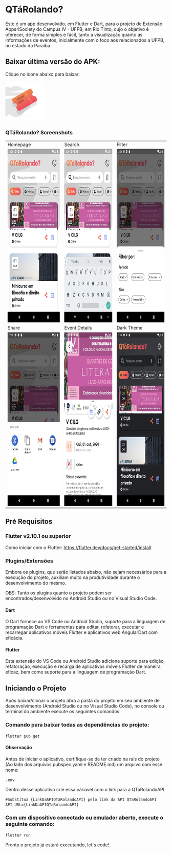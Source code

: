 # QTáRolando?

Este é um app desenvolvido, em Flutter e Dart, para o projeto de Extensão Apps4Society do Campus IV - UFPB, em Rio Tinto, cujo o objetivo é oferecer, de forma simples e fácil, tanto a visualização quanto as informações de eventos, inicialmente com o foco aos relacionados a UFPB, no estado da Paraíba.

## Baixar última versão do APK:
Clique no icone abaixo para baixar:<br><br>
<a href="https://drive.google.com/file/d/1b3hGxYOGe9XudJNIPAyNUHcLvaKuoe6r/view">
<img src="./assets/icons/app_icon.png" alt="App Icon" width="120"></a> 


### QTáRolando? Screenshots

<table>
  <tr>
    <td>Homepage</td>
    <td>Search</td>
    <td>Filter</td>
  </tr>
  <tr>
    <td><img src="screenshots/Homepage-Light.png" width=270 height=540></td>
    <td><img src="screenshots/Search.png" width=270 height=540></td>
    <td><img src="screenshots/Filter.png" width=270 height=540></td>
  </tr>
  <tr>
    <td>Share</td>
    <td>Event Details</td>
    <td>Dark Theme</td>
  </tr>
  <tr>
    <td><img src="screenshots/Share.png" width=270 height=540></td>
    <td><img src="screenshots/Event-Details.png" width=270 height=540></td>
    <td><img src="screenshots/HomePage-Dark.png" width=270 height=540></td>
  </tr>
 </table>

## Pré Requisitos
### Flutter v2.10.1 ou superior
Como iniciar com o Flutter: https://flutter.dev/docs/get-started/install

### Plugins/Extensões
Embora os plugins, que serão listados abaixo, não sejam necessários para a execução do projeto, auxiliam muito na produtividade durante o desenvolvimento do mesmo.

OBS: Tanto os plugins quanto o projeto podem ser encontrados/desenvolvido no Android Studio ou no Visual Studio Code.

#### Dart
O Dart  fornece ao VS Code ou Android Studio, suporte para a linguagem de programação Dart e  ferramentas para editar, refatorar, executar e recarregar aplicativos móveis Flutter e aplicativos web AngularDart com eficácia.
#### Flutter
Esta extensão do VS Code ou Android Studio adiciona suporte para edição, refatoração, execução e recarga de aplicativos móveis Flutter de maneira eficaz, bem como suporte para a linguagem de programação Dart.

## Iniciando o Projeto
Após baixar/clonar o projeto abra a pasta do projeto em seu ambiente de desenvolvimento (Android Studio ou no Visual Studio Code), no console ou terminal do ambiente execute os seguintes comandos:

### Comando para baixar todas as dependências do projeto:
```{sh}
flutter pub get
```
#### Observação
Antes de iniciar o aplicativo, certifique-se de ter criado na raís do projeto (Ao lado dos arquivos pubspec.yaml e README.md) um arquivo com esse nome:
```
.env
```
Dentro desse aplicativo crie essa váriavel com o link para a QTaRolandoAPI
```
#Substitua {LinkDaAPIQTaRolandoAPI} pelo link da API QTaRolandoAPI
API_URL={LinkDaAPIQTaRolandoAPI}
```

### Com um dispositivo conectado ou emulador aberto, execute o seguinte comando:
```{sh}
flutter run
```
Pronto o projeto já estará executando, let's code!.
